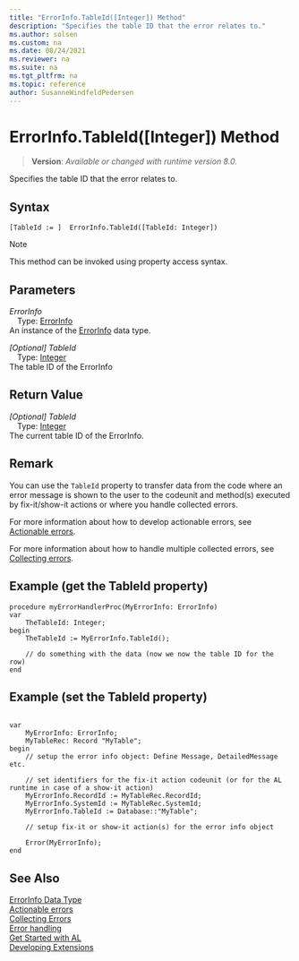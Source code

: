 ```yaml
---
title: "ErrorInfo.TableId([Integer]) Method"
description: "Specifies the table ID that the error relates to."
ms.author: solsen
ms.custom: na
ms.date: 08/24/2021
ms.reviewer: na
ms.suite: na
ms.tgt_pltfrm: na
ms.topic: reference
author: SusanneWindfeldPedersen
---
```

[//]: # (START>DO_NOT_EDIT)
[//]: # (IMPORTANT:Do not edit any of the content between here and the END>DO_NOT_EDIT.)
[//]: # (Any modifications should be made in the .xml files in the ModernDev repo.)
# ErrorInfo.TableId([Integer]) Method
> **Version**: _Available or changed with runtime version 8.0._

Specifies the table ID that the error relates to.


## Syntax
```AL
[TableId := ]  ErrorInfo.TableId([TableId: Integer])
```
> [!NOTE]
> This method can be invoked using property access syntax.
## Parameters
*ErrorInfo*  
&emsp;Type: [ErrorInfo](errorinfo-data-type.md)  
An instance of the [ErrorInfo](errorinfo-data-type.md) data type.  

*[Optional] TableId*  
&emsp;Type: [Integer](../integer/integer-data-type.md)  
The table ID of the ErrorInfo  


## Return Value
*[Optional] TableId*  
&emsp;Type: [Integer](../integer/integer-data-type.md)  
The current table ID of the ErrorInfo.


[//]: # (IMPORTANT: END>DO_NOT_EDIT)

## Remark

You can use the `TableId` property to transfer data from the code where an error message is shown to the user to the codeunit and method(s) executed by fix-it/show-it actions or where you handle collected errors. 

For more information about how to develop actionable errors, see [Actionable errors](../../devenv-actionable-errors.md). 

For more information about how to handle multiple collected errors, see [Collecting errors](../../devenv-error-collection.md).


## Example (get the TableId property)

```AL
procedure myErrorHandlerProc(MyErrorInfo: ErrorInfo)
var 
    TheTableId: Integer;
begin
    TheTableId := MyErrorInfo.TableId();

    // do something with the data (now we now the table ID for the row)
end
```

## Example (set the TableId property)

```AL

var 
    MyErrorInfo: ErrorInfo;
    MyTableRec: Record "MyTable";
begin
    // setup the error info object: Define Message, DetailedMessage etc.

    // set identifiers for the fix-it action codeunit (or for the AL runtime in case of a show-it action)
    MyErrorInfo.RecordId := MyTableRec.RecordId;
    MyErrorInfo.SystemId := MyTableRec.SystemId;
    MyErrorInfo.TableId := Database::"MyTable";

    // setup fix-it or show-it action(s) for the error info object

    Error(MyErrorInfo);
end
```

## See Also

[ErrorInfo Data Type](errorinfo-data-type.md)  
[Actionable errors](../../devenv-actionable-errors.md)  
[Collecting Errors](../../devenv-error-collection.md)  
[Error handling](../../devenv-al-error-handling.md)   
[Get Started with AL](../../devenv-get-started.md)  
[Developing Extensions](../../devenv-dev-overview.md)